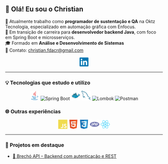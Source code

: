 ## 👋 Olá! Eu sou o Christian

🎯 Atualmente trabalho como **programador de sustentação e QA** na Oktz Tecnologia, especializado em automação gráfica com Enfocus.  
🚀 Em transição de carreira para **desenvolvedor backend Java**, com foco em Spring Boot e microsserviços.  
🎓 Formado em **Análise e Desenvolvimento de Sistemas**  
📧 Contato: christian.fdacr@gmail.com

<p align="center">
  <a href="https://www.linkedin.com/in/christianreisdev">
    <img alt="LinkedIn" height="30" width="30" src="https://raw.githubusercontent.com/devicons/devicon/master/icons/linkedin/linkedin-original.svg">
  </a>
</p>

---

### 💡 Tecnologias que estudo e utilizo

<p align="center">
  <img alt="Java" height="30" src="https://raw.githubusercontent.com/devicons/devicon/master/icons/java/java-original.svg">
  <img alt="Spring Boot" height="30" src="https://cdn.jsdelivr.net/gh/devicons/devicon/icons/spring/spring-original.svg">
  <img alt="Docker" height="30" src="https://raw.githubusercontent.com/devicons/devicon/master/icons/docker/docker-original.svg">
  <img alt="MySQL" height="30" src="https://raw.githubusercontent.com/devicons/devicon/master/icons/mysql/mysql-original.svg">
  <img alt="Lombok" height="30" src="https://avatars.githubusercontent.com/u/2760387?s=200&v=4">
  <img alt="Postman" height="30" src="https://www.vectorlogo.zone/logos/getpostman/getpostman-icon.svg">
</p>

### 🌐 Outras experiências

<p align="center">
  <img alt="JavaScript" height="30" src="https://raw.githubusercontent.com/devicons/devicon/master/icons/javascript/javascript-plain.svg">
  <img alt="HTML5" height="30" src="https://raw.githubusercontent.com/devicons/devicon/master/icons/html5/html5-original.svg">
  <img alt="CSS3" height="30" src="https://raw.githubusercontent.com/devicons/devicon/master/icons/css3/css3-original.svg">
  <img alt="PHP" height="30" src="https://raw.githubusercontent.com/devicons/devicon/master/icons/php/php-plain.svg">
  <img alt="React Native" height="30" src="https://raw.githubusercontent.com/devicons/devicon/master/icons/react/react-original.svg">
</p>

---

### 🚀 Projetos em destaque

- [🧶 Brechó API – Backend com autenticação e REST](https://github.com/chriissf/brecho)  
  
